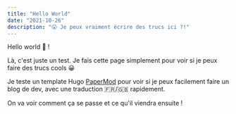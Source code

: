 ```yaml
---
title: "Hello World"
date: "2021-10-26"
description: "😮 Je peux vraiment écrire des trucs ici ?!"
---
```


Hello world 👋 !

Là, c'est juste un test. Je fais cette page simplement pour voir si je peux faire des trucs cools 😀

Je teste un template Hugo [PaperMod](https://github.com/adityatelange/hugo-PaperMod) pour voir si je peux facilement faire un blog de dev, avec une traduction 🇫🇷/🇬🇧 rapidement.

On va voir comment ça se passe et ce qu'il viendra ensuite !